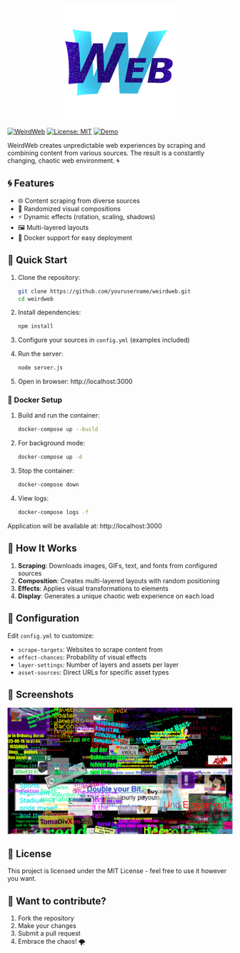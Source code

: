<div align="center">
  <img src="public/logo.png" alt="WeirdWeb Logo" width="256">
</div>

[![WeirdWeb](https://img.shields.io/badge/WeirdWeb-1.0.2-blueviolet)](https://github.com/yourusername/weirdweb)
[![License: MIT](https://img.shields.io/badge/License-MIT-brightgreen.svg)](http://www.MIT.net/)
[![Demo](https://img.shields.io/badge/🚀-Live_Demo-9cf?style=flat-square)](https://weirdweb.isaweye.ink)

WeirdWeb creates unpredictable web experiences by scraping and combining content from various sources. The result is a constantly changing, chaotic web environment. 🌀

## 🌀 Features

- 🌐 Content scraping from diverse sources
- 🎨 Randomized visual compositions
- ⚡ Dynamic effects (rotation, scaling, shadows)
- 🖼️ Multi-layered layouts
- 🐳 Docker support for easy deployment

## 🚀 Quick Start

1. Clone the repository:
   ```bash
   git clone https://github.com/yourusername/weirdweb.git
   cd weirdweb
   ```

2. Install dependencies:
   ```bash
   npm install
   ```

3. Configure your sources in `config.yml` (examples included)

4. Run the server:
   ```bash
   node server.js
   ```

5. Open in browser: http://localhost:3000

### 🐳 Docker Setup

1. Build and run the container:
   ```bash
   docker-compose up --build
   ```

2. For background mode:
   ```bash
   docker-compose up -d
   ```

3. Stop the container:
   ```bash
   docker-compose down
   ```

4. View logs:
   ```bash
   docker-compose logs -f
   ```

Application will be available at: http://localhost:3000

## 🧩 How It Works

1. **Scraping**: Downloads images, GIFs, text, and fonts from configured sources
2. **Composition**: Creates multi-layered layouts with random positioning
3. **Effects**: Applies visual transformations to elements
4. **Display**: Generates a unique chaotic web experience on each load

## 🔧 Configuration

Edit `config.yml` to customize:
- `scrape-targets`: Websites to scrape content from
- `effect-chances`: Probability of visual effects
- `layer-settings`: Number of layers and assets per layer
- `asset-sources`: Direct URLs for specific asset types

## 📸 Screenshots

![Screenshot](repo/image.png)

## 📜 License

This project is licensed under the MIT License - feel free to use it however you want.

## 🤝 Want to contribute?

1. Fork the repository
2. Make your changes
3. Submit a pull request
4. Embrace the chaos! 🌪️
